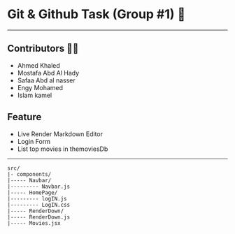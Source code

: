 # Git & Github Task (Group #1) 🎉

---

## Contributors 👨‍💻
 - Ahmed Khaled
 - Mostafa Abd Al Hady
 - Safaa Abd al nasser
 - Engy Mohamed
 - Islam kamel

## Feature
- Live Render Markdown Editor
- Login Form
- List top movies in themoviesDb

---
    src/
    |- components/
    |----- Navbar/
    |--------- Navbar.js
    |----- HomePage/
    |--------- logIN.js
    |--------- LogIN.css
    |----- RenderDown/
    |----- RenderDown.js
    |----- Movies.jsx